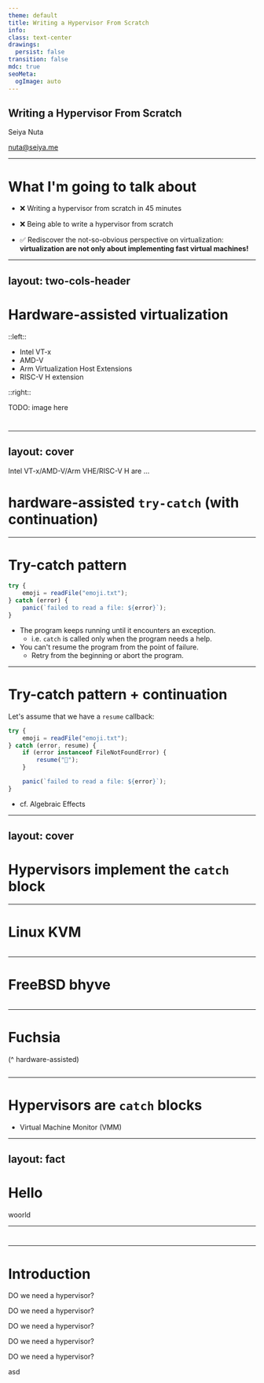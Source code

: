 ```yaml
---
theme: default
title: Writing a Hypervisor From Scratch
info:
class: text-center
drawings:
  persist: false
transition: false
mdc: true
seoMeta:
  ogImage: auto
---
```


## Writing a Hypervisor From Scratch

Seiya Nuta

<nuta@seiya.me>

---
# What I'm going to talk about

- ❌ Writing a hypervisor from scratch in 45 minutes

- ❌ Being able to write a hypervisor from scratch

- ✅ Rediscover the not-so-obvious perspective on virtualization: **virtualization are not only about implementing fast virtual machines!**

---
layout: two-cols-header
---

# Hardware-assisted virtualization

::left::

- Intel VT-x
- AMD-V
- Arm Virtualization Host Extensions
- RISC-V H extension

::right::

TODO: image here

# 

---
layout: cover
---

Intel VT-x/AMD-V/Arm VHE/RISC-V H are ...

# hardware-assisted `try-catch` (with continuation)

---
# Try-catch pattern

```ts
try {
    emoji = readFile("emoji.txt");
} catch (error) {
    panic(`failed to read a file: ${error}`);
}
```

- The program keeps running until it encounters an exception.
  - i.e. `catch` is called only when the program needs a help.
- You can't resume the program from the point of failure.
  - Retry from the beginning or abort the program.

---
# Try-catch pattern + continuation

Let's assume that we have a `resume` callback:

```ts
try {
    emoji = readFile("emoji.txt");
} catch (error, resume) {
    if (error instanceof FileNotFoundError) {
        resume("🍎");
    }

    panic(`failed to read a file: ${error}`);
}
```

- cf. Algebraic Effects

---
layout: cover
---

# Hypervisors implement the `catch` block

---
# Linux KVM

```c
```

---
# FreeBSD bhyve

```c
```

---
# Fuchsia

(^ hardware-assisted)

```c
```

---
# Hypervisors are `catch` blocks

- Virtual Machine Monitor (VMM)

---
layout: fact
---

# Hello

woorld

---
#

---
# Introduction

DO we need a hypervisor?

DO we need a hypervisor?

DO we need a hypervisor?

DO we need a hypervisor?

DO we need a hypervisor?

asd

